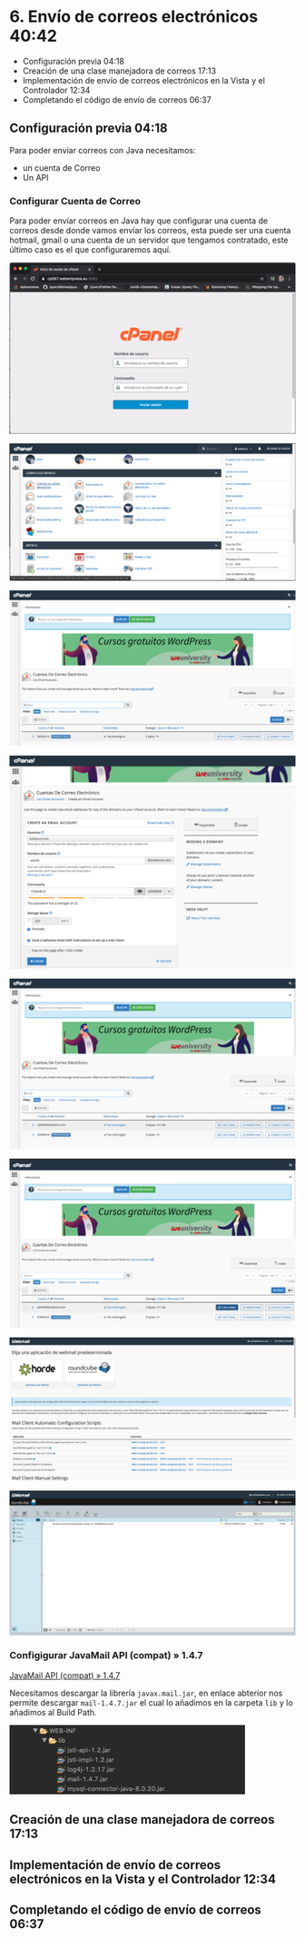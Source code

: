 # 6. Envío de correos electrónicos 40:42

* Configuración previa 04:18
* Creación de una clase manejadora de correos 17:13
* Implementación de envío de correos electrónicos en la Vista y el Controlador 12:34
* Completando el código de envío de correos 06:37

## Configuración previa 04:18

Para poder enviar correos con Java necesitamos:

* un cuenta de Correo
* Un API 

### Configurar Cuenta de Correo

Para poder envíar correos en Java hay que configurar una cuenta de correos desde donde vamos envíar los correos, esta puede ser una cuenta hotmail, gmail o una cuenta de un servidor que tengamos contratado, este último caso es el que configuraremos aquí.

![6-email-1](images/6-email-1.png)

![6-email-2](images/6-email-2.png)

![6-email-3](images/6-email-3.png)

![6-email-4](images/6-email-4.png)

![6-email-5](images/6-email-5.png)

![6-email-6](images/6-email-6.png)

![6-email-7](images/6-email-7.png)

![6-email-8](images/6-email-8.png)

### Configigurar JavaMail API (compat) » 1.4.7

[JavaMail API (compat) » 1.4.7](https://mvnrepository.com/artifact/javax.mail/mail/1.4.7)

Necesitamos descargar la librería `javax.mail.jar`, en enlace abterior nos permite descargar `mail-1.4.7.jar`
el cual lo añadimos en la carpeta `lib` y lo añadimos al Build Path.

![6-lib-email](images/6-lib-email.png)


## Creación de una clase manejadora de correos 17:13
## Implementación de envío de correos electrónicos en la Vista y el Controlador 12:34
## Completando el código de envío de correos 06:37
